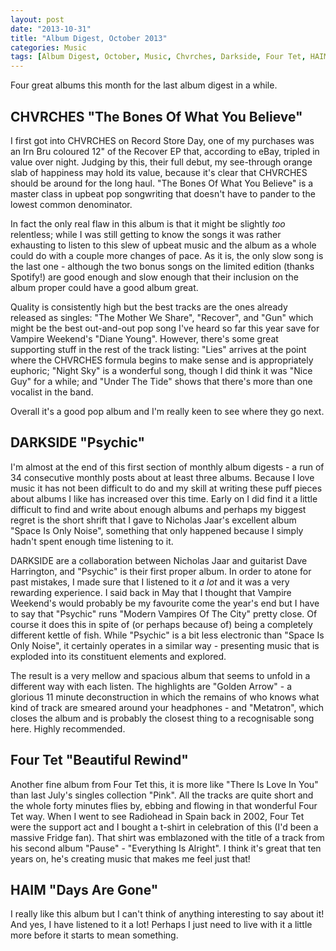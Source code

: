 ```yaml
---
layout: post
date: "2013-10-31"
title: "Album Digest, October 2013"
categories: Music
tags: [Album Digest, October, Music, Chvrches, Darkside, Four Tet, HAIM]
---
```


Four great albums this month for the last album digest in a while.


## CHVRCHES "The Bones Of What You Believe"

I first got into CHVRCHES on Record Store Day, one of my purchases was an Irn Bru coloured 12" of the Recover EP that, according to eBay, tripled in value over night. Judging by this, their full debut, my see-through orange slab of happiness may hold its value, because it's clear that CHVRCHES should be around for the long haul. "The Bones Of What You Believe" is a master class in upbeat pop songwriting that doesn't have to pander to the lowest common denominator.

In fact the only real flaw in this album is that it might be slightly _too_ relentless; while I was still getting to know the songs it was rather exhausting to listen to this slew of upbeat music and the album as a whole could do with a couple more changes of pace. As it is, the only slow song is the last one - although the two bonus songs on the limited edition (thanks Spotify!) are good enough and slow enough that their inclusion on the album proper could have a good album great.

Quality is consistently high but the best tracks are the ones already released as singles: "The Mother We Share", "Recover", and "Gun" which might be the best out-and-out pop song I've heard so far this year save for Vampire Weekend's "Diane Young". However, there's some great supporting stuff in the rest of the track listing: "Lies" arrives at the point where the CHVRCHES formula begins to make sense and is appropriately euphoric; "Night Sky" is a wonderful song, though I did think it was "Nice Guy" for a while; and "Under The Tide" shows that there's more than one vocalist in the band.

Overall it's a good pop album and I'm really keen to see where they go next.

## DARKSIDE "Psychic"

I'm almost at the end of this first section of monthly album digests - a run of 34 consecutive monthly posts about at least three albums. Because I love music it has not been difficult to do and my skill at writing these puff pieces about albums I like has increased over this time. Early on I did find it a little difficult to find and write about enough albums and perhaps my biggest regret is the short shrift that I gave to Nicholas Jaar's excellent album "Space Is Only Noise", something that only happened because I simply hadn't spent enough time listening to it.

DARKSIDE are a collaboration between Nicholas Jaar and guitarist Dave Harrington, and "Psychic" is their first proper album. In order to atone for past mistakes, I made sure that I listened to it _a lot_ and it was a very rewarding experience. I said back in May that I thought that Vampire Weekend's would probably be my favourite come the year's end but I have to say that "Psychic" runs "Modern Vampires Of The City" pretty close. Of course it does this in spite of (or perhaps because of) being a completely different kettle of fish. While "Psychic" is a bit less electronic than "Space Is Only Noise", it certainly operates in a similar way - presenting music that is exploded into its constituent elements and explored.

The result is a very mellow and spacious album that seems to unfold in a different way with each listen. The highlights are "Golden Arrow" - a glorious 11 minute deconstruction in which the remains of who knows what kind of track are smeared around your headphones - and "Metatron", which closes the album and is probably the closest thing to a recognisable song here. Highly recommended.

## Four Tet "Beautiful Rewind"

Another fine album from Four Tet this, it is more like "There Is Love In You" than last July's singles collection "Pink". All the tracks are quite short and the whole forty minutes flies by, ebbing and flowing in that wonderful Four Tet way. When I went to see Radiohead in Spain back in 2002, Four Tet were the support act and I bought a t-shirt in celebration of this (I'd been a massive Fridge fan). That shirt was emblazoned with the title of a track from his second album "Pause" - "Everything Is Alright". I think it's great that ten years on, he's creating music that makes me feel just that!

## HAIM "Days Are Gone"

I really like this album but I can't think of anything interesting to say about it! And yes, I have listened to it a lot! Perhaps I just need to live with it a little more before it starts to mean something.